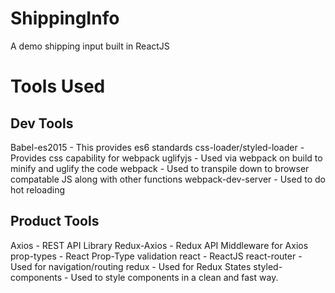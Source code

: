 # ShippingInfo
A demo shipping input built in ReactJS

# Tools Used
  
## Dev Tools
  Babel-es2015 - This provides es6 standards
  css-loader/styled-loader - Provides css capability for webpack
  uglifyjs - Used via webpack on build to minify and uglify the code
  webpack - Used to transpile down to browser compatable JS along with other functions
  webpack-dev-server - Used to do hot reloading

## Product Tools
  Axios - REST API Library
  Redux-Axios - Redux API Middleware for Axios
  prop-types - React Prop-Type validation
  react - ReactJS
  react-router - Used for navigation/routing
  redux - Used for Redux States
  styled-components - Used to style components in a clean and fast way.

